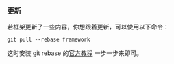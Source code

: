 ### 更新

若框架更新了一些内容，你想跟着更新，可以使用以下命令：

```shell script
git pull --rebase framework
```

这时安装 git rebase 的[官方教程](https://git-scm.com/docs/git-rebase) 一步一步来即可。
